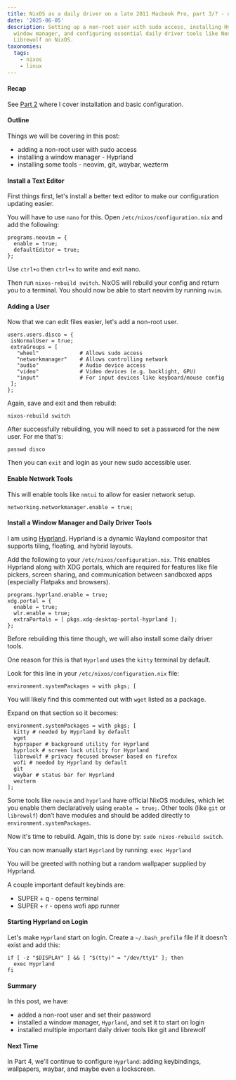 ```yaml
---
title: NixOS as a daily driver on a late 2011 Macbook Pro, part 3/? - user, WM, tools
date: '2025-06-05'
description: Setting up a non-root user with sudo access, installing Hyprland as a
  window manager, and configuring essential daily driver tools like Neovim, Git, and
  Librewolf on NixOS.
taxonomies:
  tags:
    - nixos
    - linux
---
```


#### Recap

See [Part 2](/blog/2025/nixos-daily-driver-2) where I cover installation and
basic configuration.

#### Outline

Things we will be covering in this post:
- adding a non-root user with sudo access
- installing a window manager - Hyprland
- installing some tools - neovim, git, waybar, wezterm

#### Install a Text Editor

First things first, let's install a better text editor to make our configuration
updating easier.

You will have to use `nano` for this. Open `/etc/nixos/configuration.nix`
and add the following:

```
programs.neovim = {
  enable = true;
  defaultEditor = true;
};
```

Use `ctrl+o` then `ctrl+x` to write and exit nano.

Then run `nixos-rebuild switch`. NixOS will rebuild your config and return you
to a terminal. You should now be able to start neovim by running `nvim`.

#### Adding a User

Now that we can edit files easier, let's add a non-root user.

```
users.users.disco = {
 isNormalUser = true;
 extraGroups = [
   "wheel"             # Allows sudo access
   "networkmanager"    # Allows controlling network
   "audio"             # Audio device access
   "video"             # Video devices (e.g. backlight, GPU)
   "input"             # For input devices like keyboard/mouse config
 ];
};
```

Again, save and exit and then rebuild:

`nixos-rebuild switch`

After successfully rebuilding, you will need to set a password for the new user.
For me that's:

`passwd disco`

Then you can `exit` and login as your new sudo accessible user.

#### Enable Network Tools

This will enable tools like `nmtui` to allow for easier network setup.

`networking.networkmanager.enable = true;`

#### Install a Window Manager and Daily Driver Tools

I am using [Hyprland](https://hyprland.org/). Hyprland is a dynamic Wayland
compositor that supports tiling, floating, and hybrid layouts.

Add the following to your `/etc/nixos/configuration.nix`. This enables Hyprland
along with XDG portals, which are required for features like file pickers,
screen sharing, and communication between sandboxed apps (especially Flatpaks
and browsers).

```
programs.hyprland.enable = true;
xdg.portal = {
  enable = true;
  wlr.enable = true;
  extraPortals = [ pkgs.xdg-desktop-portal-hyprland ];
};
```

Before rebuilding this time though, we will also install some daily driver tools.

One reason for this is that `Hyprland` uses the `kitty` terminal by default.

Look for this line in your `/etc/nixos/configuration.nix` file:

```
environment.systemPackages = with pkgs; [
```

You will likely find this commented out with `wget` listed as a package.

Expand on that section so it becomes:

```
environment.systemPackages = with pkgs; [
  kitty # needed by Hyprland by default
  wget
  hyprpaper # background utility for Hyprland
  hyprlock # screen lock utility for Hyprland
  librewolf # privacy focused browser based on firefox
  wofi # needed by Hyprland by default
  git
  waybar # status bar for Hyprland
  wezterm
];
```

Some tools like `neovim` and `hyprland` have official NixOS modules, which let you
enable them declaratively using `enable = true;`. Other tools (like `git` or
`librewolf`) don’t have modules and should be added directly to
`environment.systemPackages`.

Now it's time to rebuild. Again, this is done by:
`sudo nixos-rebuild switch`.

You can now manually start `Hyprland` by running:
`exec Hyprland`

You will be greeted with nothing but a random wallpaper supplied by Hyprland.

A couple important default keybinds are:
- SUPER + q - opens terminal
- SUPER + r - opens wofi app runner

#### Starting Hyprland on Login

Let's make `Hyprland` start on login. Create a `~/.bash_profile` file if it
doesn't exist and add this:

```
if [ -z "$DISPLAY" ] && [ "$(tty)" = "/dev/tty1" ]; then
  exec Hyprland
fi
```

#### Summary

In this post, we have:
- added a non-root user and set their password
- installed a window manager, `Hyprland`, and set it to start on login
- installed multiple important daily driver tools like git and librewolf

#### Next Time

In Part 4, we'll continue to configure `Hyprland`: adding keybindings,
wallpapers, waybar, and maybe even a lockscreen.
